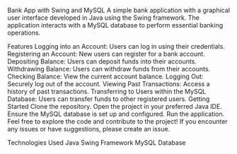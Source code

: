 Bank App with Swing and MySQL
A simple bank application with a graphical user interface developed in Java using the Swing framework. The application interacts with a MySQL database to perform essential banking operations.

Features
Logging into an Account: Users can log in using their credentials.
Registering an Account: New users can register for a bank account.
Depositing Balance: Users can deposit funds into their accounts.
Withdrawing Balance: Users can withdraw funds from their accounts.
Checking Balance: View the current account balance.
Logging Out: Securely log out of the account.
Viewing Past Transactions: Access a history of past transactions.
Transferring to Users within the MySQL Database: Users can transfer funds to other registered users.
Getting Started
Clone the repository.
Open the project in your preferred Java IDE.
Ensure the MySQL database is set up and configured.
Run the application.
Feel free to explore the code and contribute to the project! If you encounter any issues or have suggestions, please create an issue.

Technologies Used
Java Swing Framework
MySQL Database
